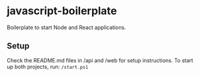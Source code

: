 # javascript-boilerplate

Boilerplate to start Node and React applications.

## Setup

Check the README.md files in /api and /web for setup instructions. To start up both projects, run: `/start.ps1`
